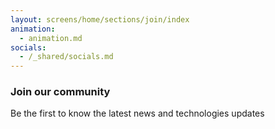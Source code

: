```yaml
---
layout: screens/home/sections/join/index
animation:
  - animation.md
socials:
  - /_shared/socials.md
---
```


### Join our community

Be the first to know the latest news and technologies updates
